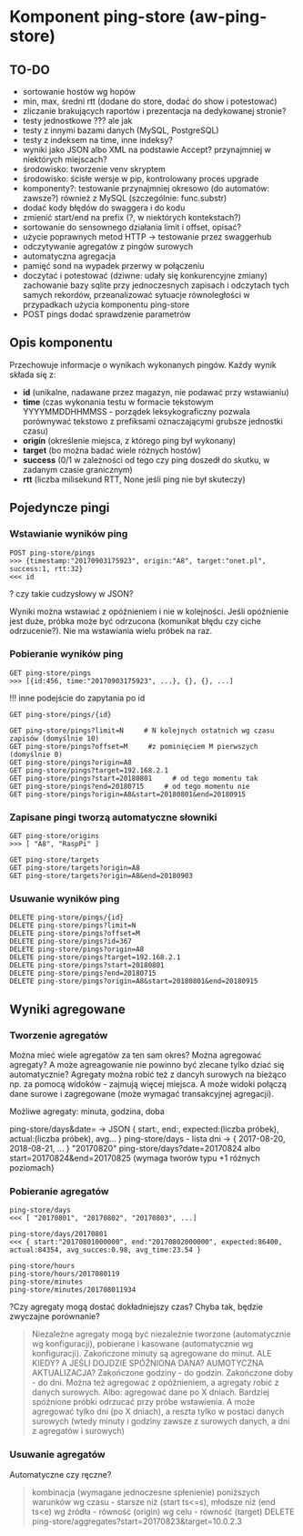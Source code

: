 # Komponent ping-store (aw-ping-store)

## TO-DO
* sortowanie hostów wg hopów
* min, max, średni rtt (dodane do store, dodać do show i potestować)
* zliczanie brakujących raportów i prezentacja na dedykowanej stronie?
* testy jednostkowe ??? ale jak
* testy z innymi bazami danych (MySQL, PostgreSQL)
* testy z indeksem na time, inne indeksy?
* wyniki jako JSON albo XML na podstawie Accept? przynajmniej w niektórych miejscach?
* środowisko: tworzenie venv skryptem
* środowisko: ścisłe wersje w pip, kontrolowany proces upgrade
* komponenty?: testowanie przynajmniej okresowo (do automatów: zawsze?) również z MySQL (szczególnie: func.substr)
* dodać kody błędów do swaggera i do kodu
* zmienić start/end na prefix (?, w niektórych kontekstach?)
* sortowanie do sensownego działania limit i offset, opisać?
* użycie poprawnych metod HTTP -> testowanie przez swaggerhub
* odczytywanie agregatów z pingów surowych
* automatyczna agregacja
* pamięć sond na wypadek przerwy w połączeniu
* doczytać i potestować  (dziwne: udały się konkurencyjne zmiany)
zachowanie bazy sqlite przy jednoczesnych zapisach i odczytach tych samych rekordów, przeanalizować sytuacje równoległości w przypadkach użycia komponentu ping-store  
* POST pings dodać sprawdzenie parametrów

## Opis komponentu

Przechowuje informacje o wynikach wykonanych pingów.
Każdy wynik składa się z:
* **id** (unikalne, nadawane przez magazyn, nie podawać przy wstawianiu)
* **time** (czas wykonania testu w formacie tekstowym YYYYMMDDHHMMSS - porządek leksykograficzny pozwala porównywać tekstowo z prefiksami oznaczającymi grubsze jednostki czasu)
* **origin** (określenie miejsca, z którego ping był wykonany)
* **target** (bo można badać wiele różnych hostów)
* **success** (0/1 w zależności od tego czy ping doszedł do skutku, w zadanym czasie granicznym)
* **rtt** (liczba milisekund RTT, None jeśli ping nie był skuteczy)


## Pojedyncze pingi

### Wstawianie wyników ping

```
POST ping-store/pings
>>> {timestamp:"20170903175923", origin:"A8", target:"onet.pl", success:1, rtt:32}
<<< id
```
? czy takie cudzysłowy w JSON?

Wyniki można wstawiać z opóźnieniem i nie w kolejności.
Jeśli opóźnienie jest duże, próbka może być odrzucona (komunikat błędu czy ciche odrzucenie?).
Nie ma wstawiania wielu próbek na raz.

### Pobieranie wyników ping

```
GET ping-store/pings			
>>> [{id:456, time:"20170903175923", ...}, {}, {}, ...]						
```

!!! inne podejście do zapytania po id
```
GET ping-store/pings/{id}
```
```
GET ping-store/pings?limit=N     # N kolejnych ostatnich wg czasu zapisów (domyślnie 10)
GET ping-store/pings?offset=M     #z pominięciem M pierwszych (domyślnie 0)
GET ping-store/pings?origin=A8
GET ping-store/pings?target=192.168.2.1
GET ping-store/pings?start=20180801     # od tego momentu tak
GET ping-store/pings?end=20180715     # od tego momentu nie
GET ping-store/pings?origin=A8&start=20180801&end=20180915
```

### Zapisane pingi tworzą automatyczne słowniki

```
GET ping-store/origins
>>> [ "A8", "RaspPi" ]

GET ping-store/targets			
GET ping-store/targets?origin=A8
GET ping-store/targets?origin=A8&end=20180903
```

### Usuwanie wyników ping

```
DELETE ping-store/pings/{id}
DELETE ping-store/pings?limit=N
DELETE ping-store/pings?offset=M
DELETE ping-store/pings?id=367
DELETE ping-store/pings?origin=A8
DELETE ping-store/pings?target=192.168.2.1
DELETE ping-store/pings?start=20180801
DELETE ping-store/pings?end=20180715
DELETE ping-store/pings?origin=A8&start=20180801&end=20180915
```

## Wyniki agregowane

### Tworzenie agregatów

Można mieć wiele agregatów za ten sam okres?
Można agregować agregaty?
A może agreagowanie nie powinno być zlecane tylko dziać się automatycznie?
Agregaty można robić też z dancyh surowych na bieżąco np. za pomocą widoków - zajmują więcej miejsca.
A może widoki połączą dane surowe i zagregowane (może wymagać transakcyjnej agregacji).

Możliwe agregaty: minuta, godzina, doba

ping-store/days&date=		-> JSON { start:, end:, expected:(liczba próbek), actual:(liczba próbek), avg... }
ping-store/days			- lista dni -> { 2017-08-20, 2018-08-21, ... }   "20170820"
ping-store/days?date=20170824 albo start=20170824&end=20170825 (wymaga tworów typu +1 różnych poziomach}


### Pobieranie agregatów

```
ping-store/days
<<< [ "20170801", "20170802", "20170803", ...]

ping-store/days/20170801
<<< { start:"20170801000000", end:"20170802000000", expected:86400, actual:84354, avg_succes:0.98, avg_time:23.54 }
```

```
ping-store/hours
ping-store/hours/2017080119
ping-store/minutes
ping-store/minutes/201708011934
```

?Czy agregaty mogą dostać dokładniejszy czas? Chyba tak, będzie zwyczajne porównanie?

> Niezależne agregaty mogą być niezależnie tworzone (automatycznie wg konfiguracji), pobierane i kasowane (automatycznie wg konfiguracji).
> Zakończone minuty są agregowane do minut. ALE KIEDY? A JEŚLI DOJDZIE SPÓŹNIONA DANA? AUMOTYCZNA AKTUALIZACJA?
> Zakończone godziny - do godzin.
> Zakończone doby - do dni.
> Można też agregować z opóźnieniem, a agregaty robić z danych surowych.
> Albo: agregować dane po X dniach. Bardziej spóźnione próbki odrzucać przy próbe wstawienia.
> A może agregować tylko dni (po X dniach), a reszta tylko w postaci danych surowych (wtedy minuty i godziny zawsze z surowych danych, a dni z agregatów i surowych)


### Usuwanie agregatów

Automatyczne czy ręczne?

> kombinacja (wymagane jednoczesne spłenienie) poniższych warunków
> wg czasu - starsze niż (start ts<=s), młodsze niż (end ts<e)
> wg źródła - równość (origin)
> wg celu - równość (target)
> DELETE ping-store/aggregates?start=20170823&target=10.0.2.3
